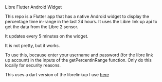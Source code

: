 Libre Flutter Android Widget

This repo is a Flutter app that has a native Android widget to display the percentage time in-range in the last 24 hours. 
It uses the Libre link up api to get the data from the Libre 2 sensor.

It updates every 5 minutes on the widget.

It is not pretty, but it works.

To use this, because enter your username and password (for the libre link up account) in the inputs of the getPercentInRange function. Only do this locally for security reasons.

This uses a dart version of the librelinkup I use [here](https://github.com/smpurkis/libre-api-pg](https://github.com/smpurkis/libre-api-pg/blob/main/src/LibrelinkClient.py)https://github.com/smpurkis/libre-api-pg/blob/main/src/LibrelinkClient.py)
